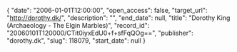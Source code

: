 {
  "date": "2006-01-01T12:00:00", 
  "open_access": false, 
  "target_url": "http://dorothy.dk/", 
  "description": "", 
  "end_date": null, 
  "title": "Dorothy King (Archaeology - The Elgin Marbles)", 
  "record_id": "20060101T120000/CTit0iyxEdU0+f+sfFqQOg==", 
  "publisher": "dorothy.dk", 
  "slug": 118079, 
  "start_date": null
}

